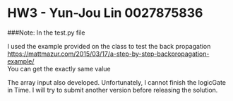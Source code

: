 # **HW3 - Yun-Jou Lin 0027875836** 

###Note: In the test.py file

I used the example provided on the class to test the back propagation  
https://mattmazur.com/2015/03/17/a-step-by-step-backpropagation-example/  
You can get the exactly same value  
    
The array input also developed.
Unfortunately, I cannot finish the logicGate in Time.
I will try to submit another version before releasing the solution.

